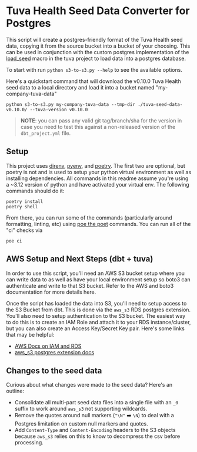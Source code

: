 # Tuva Health Seed Data Converter for Postgres

This script will create a postgres-friendly format of the Tuva Health seed data, copying it from the source bucket into a bucket of your choosing. This can be used in conjunction with the custom postgres implementation of the [load_seed](https://github.com/tuva-health/tuva/blob/main/macros/load_seed.sql) macro in the tuva project to load data into a postgres database.

To start with run `python s3-to-s3.py --help` to see the available options.

Here's a quickstart command that will download the v0.10.0 Tuva Health seed data to a local directory and load it into a bucket named "my-company-tuva-data"

    python s3-to-s3.py my-company-tuva-data --tmp-dir ./tuva-seed-data-v0.10.0/ --tuva-version v0.10.0


> **NOTE**: you can pass any valid git tag/branch/sha for the version in case you need to test this against a non-released version of the `dbt_project.yml` file.

## Setup

This project uses [direnv](https://direnv.net/), [pyenv](https://github.com/pyenv/pyenv), and [poetry](https://python-poetry.org/). The first two are optional, but poetry is not and is used to setup your python virtual environment as well as installing dependencies. All commands in this readme assume you're using a ~3.12 version of python and have activated your virtual env. The following commands should do it:

    poetry install
    poetry shell

From there, you can run some of the commands (particularly around formatting, linting, etc) using [poe the poet](https://poethepoet.natn.io/index.html) commands. You can run all of the "ci" checks via

    poe ci

## AWS Setup and Next Steps (dbt + tuva)

In order to use this script, you'll need an AWS S3 bucket setup where you can write data to as well as have your local environment setup so boto3 can authenticate and write to that S3 bucket. Refer to the AWS and boto3 documentation for more details here.

Once the script has loaded the data into S3, you'll need to setup access to the S3 Bucket from dbt. This is done via the `aws_s3` RDS postgres extension. You'll also need to setup authentication to the S3 bucket. The easiest way to do this is to create an IAM Role and attach it to your RDS instance/cluster, but you can also create an Access Key/Secret Key pair. Here's some links that may be helpful:

* [AWS Docs on IAM and RDS](https://docs.aws.amazon.com/AmazonRDS/latest/UserGuide/UsingWithRDS.IAM.html)
* [aws_s3 postgres extension docs](https://docs.aws.amazon.com/AmazonRDS/latest/AuroraUserGuide/USER_PostgreSQL.S3Import.html)

## Changes to the seed data

Curious about what changes were made to the seed data? Here's an outline:

* Consolidate all multi-part seed data files into a single file with an `_0` suffix to work around `aws_s3` not supporting wildcards.
* Remove the quotes around null markers (`"\N"` ➡️ `\N`) to deal with a Postgres limitation on custom null markers and quotes.
* Add `Content-Type` and `Content-Encoding` headers to the S3 objects because `aws_s3` relies on this to know to decompress the csv before processing.
